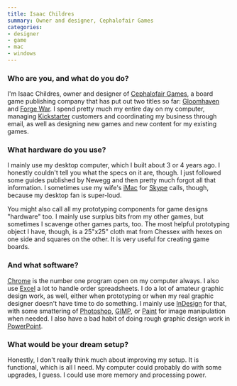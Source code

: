 ```yaml
---
title: Isaac Childres
summary: Owner and designer, Cephalofair Games
categories:
- designer
- game
- mac
- windows
---
```


### Who are you, and what do you do?

I'm Isaac Childres, owner and designer of [Cephalofair Games](http://www.cephalofair.com/ "A board game publisher."), a board game publishing company that has put out two titles so far: [Gloomhaven][] and [Forge War][forge-war]. I spend pretty much my entire day on my computer, managing [Kickstarter][] customers and coordinating my business through email, as well as designing new games and new content for my existing games.

### What hardware do you use?

I mainly use my desktop computer, which I built about 3 or 4 years ago. I honestly couldn't tell you what the specs on it are, though. I just followed some guides published by Newegg and then pretty much forgot all that information. I sometimes use my wife's [iMac][] for [Skype][] calls, though, because my desktop fan is super-loud.

You might also call all my prototyping components for game designs "hardware" too. I mainly use surplus bits from my other games, but sometimes I scavenge other games parts, too. The most helpful prototyping object I have, though, is a 25"x25" cloth mat from Chessex with hexes on one side and squares on the other. It is very useful for creating game boards.

### And what software?

[Chrome][] is the number one program open on my computer always. I also use [Excel][] a lot to handle order spreadsheets. I do a lot of amateur graphic design work, as well, either when prototyping or when my real graphic designer doesn't have time to do something. I mainly use [InDesign][] for that, with some smattering of [Photoshop][], [GIMP][], or [Paint][] for image manipulation when needed. I also have a bad habit of doing rough graphic design work in [PowerPoint][].

### What would be your dream setup?

Honestly, I don't really think much about improving my setup. It is functional, which is all I need. My computer could probably do with some upgrades, I guess. I could use more memory and processing power.

[chrome]: https://www.google.com/intl/en/chrome/browser/ "A WebKit-based browser, where each tab runs in its own thread."
[excel]: https://products.office.com/en-us/excel "A spreadsheet application."
[forge-war]: http://www.cephalofair.com/forge-war "A resource management board game."
[gimp]: https://www.gimp.org/ "An open-source image editor."
[gloomhaven]: http://www.cephalofair.com/gloomhaven "A tactical combat board game."
[imac]: https://www.apple.com/imac/ "An all-in-one computer."
[indesign]: https://www.adobe.com/products/indesign.html "A desktop/web publishing application."
[kickstarter]: https://www.kickstarter.com/ "A service for crowdfunding projects."
[paint]: https://en.wikipedia.org/wiki/Paint_(software) "An image editor included with Windows."
[photoshop]: https://www.adobe.com/products/photoshop.html "A bitmap image editor."
[powerpoint]: https://products.office.com/en-us/powerpoint "Presentation software."
[skype]: https://www.skype.com/en/ "Voice and video chat software."
